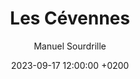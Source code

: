 ---
layout: post
title: "Les Cévennes"
date: 2023-09-17 12:00:00 +0200
permalink: "les-cévennes.html"

featured: "yes"
tags: "new"
author: "Manuel Sourdrille"
displayed_date: "September 17, 2023"
article_id: "article_2023-09-17"
collection_id: "collection_bourges-agde"

link_collection: bikepacking-bourges-agde.html
active_collection: "Bikepacking from Bourges to Agde"
intro: "These two days, I ventured through lush valleys, unique limestone plateaus, and picturesque villages with distinct rock-topped roofs. The rugged Causse Méjean plateau, a UNESCO World Heritage Site, unfolded breathtaking vistas, creating an otherworldly atmosphere heightened by dramatic storm clouds and occasional patches of blue sky. My journey led me along dirt tracks and single trails along the edge of the incredible Gorges du Tarn, where these remote landscapes not only offered solitude but also introduced me to a fellow traveler with a unique story."

statistics_duration: "2 days"
statistics_distance: "154 km"
statistics_ascent: "2,800 m"
statistics_surface: "43% unpaved"
statistics_highest_elevation: "1,560 m"
statistics_lowest_elevation: "540 m"

highlights_1_title: "The descent to Le Pont-de-Montvert"
highlights_1_description: "The D20, from the Finiels pass to the Tarn River, is a fast-flowing paved road that provides breathtaking vistas and enjoyable switchbacks with minimal traffic, at least from my experience."
highlights_2_title: "Causse Méjean"
highlights_2_description: "Causse Méjean is a limestone plateau located in the Lozère department of southern France. It is a part of The Causses and the Cévennes, designated as a UNESCO World Heritage Site. An enjoyable mountain bike track encircles the entire plateau, offering occasional views of the deep gorge below. The eastern part presents a different landscape from its western counterpart, with a greater prevalence of forests. As you approach the Perjuret pass, you can catch a glimpse of Mont Aigoual."

img_thumbnail: assets/img/collection_bourges-agde_article_2023-09-17_thumbnail.jpg
img_bg: "article_2023-09-17"
img_map: "collection_bourges-agde_map"

link_umap: "https://umap.openstreetmap.fr/en/map/mighty-travels_640943"
link_komoot: "https://www.komoot.com/fr-fr/collection/2333829/-from-bourges-to-agde"
---